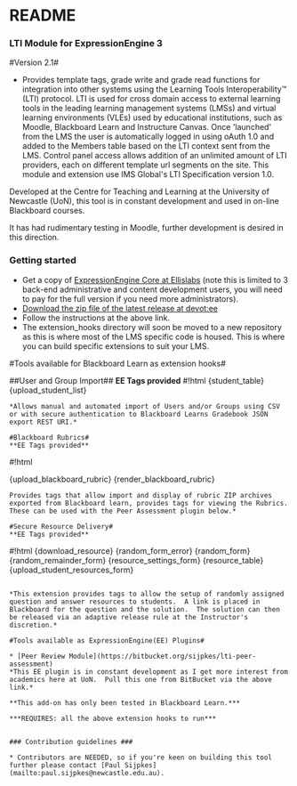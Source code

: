 # README #

### LTI Module for ExpressionEngine 3 ###

#Version 2.1#

* Provides template tags, grade write and grade read functions for integration into other systems using the Learning Tools Interoperability™ (LTI) protocol. LTI is used for cross domain access to external learning tools in the leading learning management systems (LMSs) and virtual learning environments (VLEs) used by educational institutions, such as Moodle, Blackboard Learn and Instructure Canvas. Once 'launched' from the LMS the user is automatically logged in using oAuth 1.0 and added to the Members table based on the LTI context sent from the LMS. Control panel access allows addition of an unlimited amount of LTI providers, each on different template url segments on the site. This module and extension use IMS Global's LTI Specification version 1.0.

Developed at the Centre for Teaching and Learning at the University of Newcastle (UoN), this tool is in constant development and used in on-line Blackboard courses.

It has had rudimentary testing in Moodle, further development is desired in this direction. 

### Getting started ###

* Get a copy of [ExpressionEngine Core at Ellislabs](https://store.ellislab.com/#ee-core) (note this is limited to 3 back-end administrative and content development users, you will need to pay for the full version if you need more administrators).
* [Download the zip file of the latest release at devot:ee](https://devot-ee.com/add-ons/learning-tools-integration)
* Follow the instructions at the above link.
* The extension_hooks directory will soon be moved to a new repository as this is where most of the LMS specific code is housed.  This is where you can build specific extensions to suit your LMS. 

#Tools available for Blackboard Learn as extension hooks#

##User and Group Import##
**EE Tags provided**
#!html
{student_table}
{upload_student_list}
```
*Allows manual and automated import of Users and/or Groups using CSV or with secure authentication to Blackboard Learns Gradebook JSON export REST URI.*

#Blackboard Rubrics#
**EE Tags provided**
```
#!html

{upload_blackboard_rubric}
{render_blackboard_rubric}
```
Provides tags that allow import and display of rubric ZIP archives exported from Blackboard learn, provides tags for viewing the Rubrics.  These can be used with the Peer Assessment plugin below.*

#Secure Resource Delivery#
**EE Tags provided**
```
#!html
{download_resource}
{random_form_error}
{random_form}
{random_remainder_form}
{resource_settings_form}
{resource_table}
{upload_student_resources_form}
```

*This extension provides tags to allow the setup of randomly assigned question and answer resources to students.  A link is placed in Blackboard for the question and the solution.  The solution can then be released via an adaptive release rule at the Instructor's discretion.*

#Tools available as ExpressionEngine(EE) Plugins#

* [Peer Review Module](https://bitbucket.org/sijpkes/lti-peer-assessment)
*This EE plugin is in constant development as I get more interest from academics here at UoN.  Pull this one from BitBucket via the above link.*

**This add-on has only been tested in Blackboard Learn.***

***REQUIRES: all the above extension hooks to run***


### Contribution guidelines ###

* Contributors are NEEDED, so if you're keen on building this tool further please contact [Paul Sijpkes](mailto:paul.sijpkes@newcastle.edu.au).